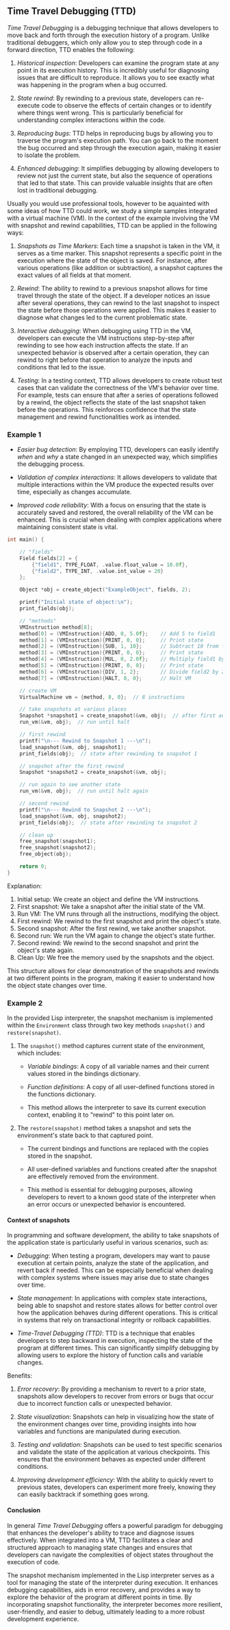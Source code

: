 
## Time Travel Debugging (TTD)

*Time Travel Debugging* is a debugging technique that allows developers
to move back and forth through the execution history of a program.
Unlike traditional debuggers, which only allow you to step through
code in a forward direction, TTD enables the following:

1. *Historical inspection*: Developers can examine the program state at any point
in its execution history. This is incredibly useful for diagnosing issues that are
difficult to reproduce. It allows you to see exactly what was happening in the
program when a bug occurred.

2. *State rewind*: By rewinding to a previous state, developers can re-execute code
to observe the effects of certain changes or to identify where things went wrong.
This is particularly beneficial for understanding complex interactions within the code.

3. *Reproducing bugs*: TTD helps in reproducing bugs by allowing you to traverse
the program's execution path. You can go back to the moment the bug occurred and
step through the execution again, making it easier to isolate the problem.

4. *Enhanced debugging*: It simplifies debugging by allowing developers to review not
just the current state, but also the sequence of operations that led to that state.
This can provide valuable insights that are often lost in traditional debugging.


Usually you would use professional tools, however to be aquainted with some ideas
of how TTD could work, we study a simple samples integrated with a virtual machine
(VM). In the context of the example involving the VM with snapshot and
rewind capabilities, TTD can be applied in the following ways:

1. *Snapshots as Time Markers*: Each time a snapshot is taken in the VM, it serves as
a time marker. This snapshot represents a specific point in the execution where the
state of the object is saved. For instance, after various operations (like addition
or subtraction), a snapshot captures the exact values of all fields at that moment.

2. *Rewind*: The ability to rewind to a previous snapshot allows for time travel through
the state of the object. If a developer notices an issue after several operations, they
can rewind to the last snapshot to inspect the state before those operations were applied.
This makes it easier to diagnose what changes led to the current problematic state.

3. *Interactive debugging*: When debugging using TTD in the VM, developers can execute
the VM instructions step-by-step after rewinding to see how each instruction affects
the state. If an unexpected behavior is observed after a certain operation, they can
rewind to right before that operation to analyze the inputs and conditions that led
to the issue.

4. *Testing*: In a testing context, TTD allows developers to create robust test cases
that can validate the correctness of the VM's behavior over time. For example, tests
can ensure that after a series of operations followed by a rewind, the object reflects
the state of the last snapshot taken before the operations. This reinforces confidence
that the state management and rewind functionalities work as intended.


### Example 1

- *Easier bug detection*: By employing TTD, developers can easily identify *when* and
  *why* a state changed in an unexpected way, which simplifies the debugging process.

- *Validation of complex interactions*: It allows developers to validate that multiple
  interactions within the VM produce the expected results over time, especially as changes
  accumulate.

- *Improved code reliability*: With a focus on ensuring that the state is accurately
  saved and restored, the overall reliability of the VM can be enhanced. This is crucial
  when dealing with complex applications where maintaining consistent state is vital.


```c
int main() {

    // "fields"
    Field fields[2] = {
        {"field1", TYPE_FLOAT, .value.float_value = 10.0f},
        {"field2", TYPE_INT, .value.int_value = 20}
    };

    Object *obj = create_object("ExampleObject", fields, 2);

    printf("Initial state of object:\n");
    print_fields(obj);

    // "methods"
    VMInstruction method[8];
    method[0] = (VMInstruction){ADD, 0, 5.0f};    // Add 5 to field1
    method[1] = (VMInstruction){PRINT, 0, 0};     // Print state
    method[2] = (VMInstruction){SUB, 1, 10};      // Subtract 10 from field2
    method[3] = (VMInstruction){PRINT, 0, 0};     // Print state
    method[4] = (VMInstruction){MUL, 0, 2.0f};    // Multiply field1 by 2
    method[5] = (VMInstruction){PRINT, 0, 0};     // Print state
    method[6] = (VMInstruction){DIV, 1, 2};       // Divide field2 by 2
    method[7] = (VMInstruction){HALT, 0, 0};      // Halt VM

    // create VM
    VirtualMachine vm = {method, 8, 0};  // 8 instructions

    // take snapshots at various places
    Snapshot *snapshot1 = create_snapshot(&vm, obj);  // after first add
    run_vm(&vm, obj);  // run until halt

    // first rewind
    printf("\n--- Rewind to Snapshot 1 ---\n");
    load_snapshot(&vm, obj, snapshot1);
    print_fields(obj);  // state after rewinding to snapshot 1

    // snapshot after the first rewind
    Snapshot *snapshot2 = create_snapshot(&vm, obj);

    // run again to see another state
    run_vm(&vm, obj);  // run until halt again

    // second rewind
    printf("\n--- Rewind to Snapshot 2 ---\n");
    load_snapshot(&vm, obj, snapshot2);
    print_fields(obj);  // state after rewinding to snapshot 2

    // clean up
    free_snapshot(snapshot1);
    free_snapshot(snapshot2);
    free_object(obj);

    return 0;
}
```

Explanation:

1. Initial setup: We create an object and define the VM instructions.
2. First snapshot: We take a snapshot after the initial state of the VM.
3. Run VM: The VM runs through all the instructions, modifying the object.
4. First rewind: We rewind to the first snapshot and print the object's state.
5. Second snapshot: After the first rewind, we take another snapshot.
6. Second run: We run the VM again to change the object's state further.
7. Second rewind: We rewind to the second snapshot and print the object's state again.
8. Clean Up: We free the memory used by the snapshots and the object.

This structure allows for clear demonstration of the snapshots and rewinds
at two different points in the program, making it easier to understand how
the object state changes over time.



### Example 2

In the provided Lisp interpreter, the snapshot mechanism is implemented within the
`Environment` class through two key methods `snapshot()` and `restore(snapshot)`.

1. The `snapshot()` method captures current state of the environment, which includes:

	- *Variable bindings*: A copy of all variable names and their current values stored
    in the bindings dictionary.

	- *Function definitions*: A copy of all user-defined functions stored in the functions
    dictionary.

	- This method allows the interpreter to save its current execution context, enabling
    it to "rewind" to this point later on.

2. The `restore(snapshot)` method takes a snapshot and sets the environment's state back
   to that captured point.

	- The current bindings and functions are replaced with the copies stored in the snapshot.

	- All user-defined variables and functions created after the snapshot are effectively
    removed from the environment.

	- This method is essential for debugging purposes, allowing developers to revert to
    a known good state of the interpreter when an error occurs or unexpected behavior
    is encountered.


#### Context of snapshots

In programming and software development, the ability to take snapshots of the application
state is particularly useful in various scenarios, such as:

- *Debugging*: When testing a program, developers may want to pause execution at certain
  points, analyze the state of the application, and revert back if needed. This can be
  especially beneficial when dealing with complex systems where issues may arise due to
  state changes over time.

- *State management*: In applications with complex state interactions, being able to
  snapshot and restore states allows for better control over how the application behaves
  during different operations. This is critical in systems that rely on transactional
  integrity or rollback capabilities.

- *Time-Travel Debugging (TTD)*: TTD is a technique that enables developers to step backward
  in execution, inspecting the state of the program at different times. This can significantly
  simplify debugging by allowing users to explore the history of function calls and variable
  changes.


Benefits:

1. *Error recovery*: By providing a mechanism to revert to a prior state,
   snapshots allow developers to recover from errors or bugs that occur due
   to incorrect function calls or unexpected behavior.

2. *State visualization*: Snapshots can help in visualizing how the state
   of the environment changes over time, providing insights into how variables
   and functions are manipulated during execution.

3. *Testing and validation*: Snapshots can be used to test specific scenarios
   and validate the state of the application at various checkpoints. This
   ensures that the environment behaves as expected under different conditions.

4. *Improving development efficiency*: With the ability to quickly revert to
   previous states, developers can experiment more freely, knowing they can
   easily backtrack if something goes wrong.


#### Conclusion

In general *Time Travel Debugging* offers a powerful paradigm for debugging that
enhances the developer's ability to trace and diagnose issues effectively. When
integrated into a VM, TTD facilitates a clear and structured approach to managing
state changes and ensures that developers can navigate the complexities of object
states throughout the execution of code.

The snapshot mechanism implemented in the Lisp interpreter serves as a 
tool for managing the state of the interpreter during execution. It enhances
debugging capabilities, aids in error recovery, and provides a way to explore
the behavior of the program at different points in time. By incorporating snapshot
functionality, the interpreter becomes more resilient, user-friendly, and easier
to debug, ultimately leading to a more robust development experience.
